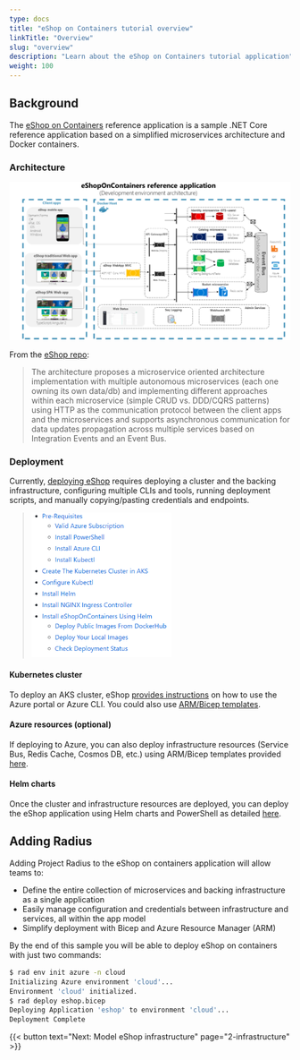 ```yaml
---
type: docs
title: "eShop on Containers tutorial overview"
linkTitle: "Overview"
slug: "overview"
description: "Learn about the eShop on Containers tutorial application"
weight: 100
---
```


## Background

The [eShop on Containers](https://github.com/dotnet-architecture/eShopOnContainers) reference application is a sample .NET Core reference application based on a simplified microservices architecture and Docker containers.

### Architecture

<img src="architecture.png" alt="Architecture diagram of eShop on containers" width=900 >

From the [eShop repo](https://github.com/dotnet-architecture/eShopOnContainers#architecture-overview):

> The architecture proposes a microservice oriented architecture implementation with multiple autonomous microservices (each one owning its own data/db) and implementing different approaches within each microservice (simple CRUD vs. DDD/CQRS patterns) using HTTP as the communication protocol between the client apps and the microservices and supports asynchronous communication for data updates propagation across multiple services based on Integration Events and an Event Bus.

### Deployment

Currently, [deploying eShop](https://github.com/dotnet-architecture/eShopOnContainers/tree/dev/deploy/k8s) requires deploying a cluster and the backing infrastructure, configuring multiple CLIs and tools, running deployment scripts, and manually copying/pasting credentials and endpoints.
> <img src="deploy.png" alt="Screenshot of the list of steps to deploy eShop" width=250 >

#### Kubernetes cluster

To deploy an AKS cluster, eShop [provides instructions](https://github.com/dotnet-architecture/eShopOnContainers/wiki/Deploy-to-Azure-Kubernetes-Service-(AKS)) on how to use the Azure portal or Azure CLI. You could also use [ARM/Bicep templates](https://github.com/Azure/bicep/tree/main/docs/examples/101/aks).

#### Azure resources (optional)

If deploying to Azure, you can also deploy infrastructure resources (Service Bus, Redis Cache, Cosmos DB, etc.) using ARM/Bicep templates provided [here](https://github.com/dotnet-architecture/eShopOnContainers/wiki/Deploying-Azure-resources).

#### Helm charts

Once the cluster and infrastructure resources are deployed, you can deploy the eShop application using Helm charts and PowerShell as detailed [here](https://github.com/dotnet-architecture/eShopOnContainers/wiki/Deploy-to-Azure-Kubernetes-Service-(AKS)#install-eshoponcontainers-using-helm).

## Adding Radius

Adding Project Radius to the eShop on containers application will allow teams to:

- Define the entire collection of microservices and backing infrastructure as a single application
- Easily manage configuration and credentials between infrastructure and services, all within the app model
- Simplify deployment with Bicep and Azure Resource Manager (ARM)

By the end of this sample you will be able to deploy eShop on containers with just two commands:

```sh
$ rad env init azure -n cloud
Initializing Azure environment 'cloud'...
Environment 'cloud' initialized.
$ rad deploy eshop.bicep
Deploying Application 'eshop' to environment 'cloud'...
Deployment Complete
```

{{< button text="Next: Model eShop infrastructure" page="2-infrastructure" >}}
